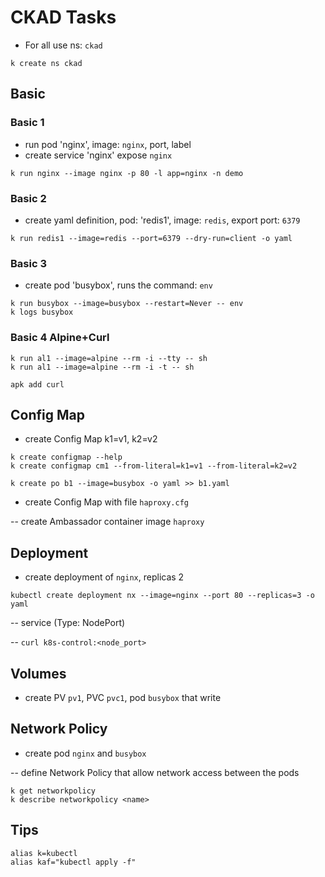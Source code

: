 # CKAD Tasks

- For all use ns: `ckad`
```
k create ns ckad
```

## Basic

### Basic 1

- run pod 'nginx', image: `nginx`, port, label
- create service 'nginx' expose `nginx`

```
k run nginx --image nginx -p 80 -l app=nginx -n demo

```

### Basic 2

- create yaml definition, pod: 'redis1', image: `redis`, export port: `6379`

```
k run redis1 --image=redis --port=6379 --dry-run=client -o yaml
```

### Basic 3

- create pod 'busybox', runs the command: `env`

```
k run busybox --image=busybox --restart=Never -- env
k logs busybox
```

### Basic 4 Alpine+Curl

```shell
k run al1 --image=alpine --rm -i --tty -- sh
k run al1 --image=alpine --rm -i -t -- sh

apk add curl
```

## Config Map

- create Config Map k1=v1, k2=v2

```shell
k create configmap --help
k create configmap cm1 --from-literal=k1=v1 --from-literal=k2=v2
```

```shell
k create po b1 --image=busybox -o yaml >> b1.yaml
```


- create Config Map with file `haproxy.cfg`

-- create Ambassador container image `haproxy`

## Deployment

- create deployment of `nginx`, replicas 2

```shell
kubectl create deployment nx --image=nginx --port 80 --replicas=3 -o yaml
```

-- service (Type: NodePort)

-- `curl k8s-control:<node_port>`

## Volumes

- create PV `pv1`, PVC `pvc1`, pod `busybox` that write


## Network Policy

- create pod `nginx` and `busybox`

-- define Network Policy that allow network access between the pods

```
k get networkpolicy
k describe networkpolicy <name>
```

## Tips

```
alias k=kubectl
alias kaf="kubectl apply -f"
```
